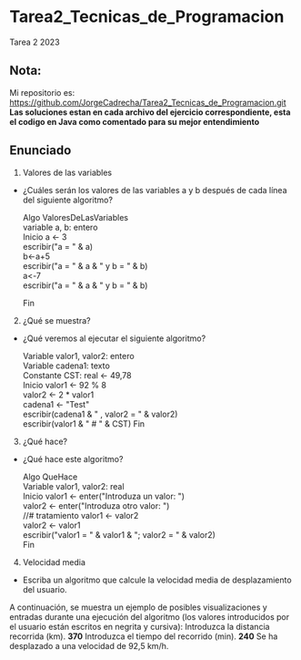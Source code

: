 # Tarea2_Tecnicas_de_Programacion
Tarea 2 2023

## Nota:
Mi repositorio es: https://github.com/JorgeCadrecha/Tarea2_Tecnicas_de_Programacion.git
**Las soluciones estan en cada archivo del ejercicio correspondiente, esta el codigo en Java como comentado para su mejor entendimiento**

## Enunciado
1. Valores de las variables
* ¿Cuáles serán los valores de las variables a y b después de cada línea del siguiente algoritmo?

  Algo ValoresDeLasVariables  
    variable a, b: entero  
  Inicio 
     a <- 3  
    escribir("a = " & a)  
    b<-a+5  
    escribir("a = " & a & " y b = " & b)  
    a<-7  
    escribir("a = " & a & " y b = " & b)  
    
  Fin 
  
2. ¿Qué se muestra?
 * ¿Qué veremos al ejecutar el siguiente algoritmo?
 
    Variable valor1, valor2: entero  
    Variable cadena1: texto  
    Constante CST: real <- 49,78  
    Inicio
      valor1 <- 92 % 8  
      valor2 <- 2 * valor1  
      cadena1 <- "Test"  
      escribir(cadena1 & " , valor2 = " & valor2)  
      escribir(valor1 & " # " & CST)
    Fin 

3. ¿Qué hace?
* ¿Qué hace este algoritmo?

    Algo QueHace   
    Variable valor1, valor2: real  
    Inicio 
      valor1 <- enter("Introduza un valor: ")  
      valor2 <- enter("Introduza otro valor: ")  
      //# tratamiento
      valor1 <- valor2  
      valor2 <- valor1  
      escribir("valor1 = " & valor1 & "; valor2 = " & valor2)  
    Fin 

4. Velocidad media
* Escriba un algoritmo que calcule la velocidad media de desplazamiento del usuario.

A continuación, se muestra un ejemplo de posibles visualizaciones y entradas durante una ejecución del algoritmo (los valores introducidos por el usuario están escritos en negrita y cursiva):
    Introduzca la distancia recorrida (km).
    **370**
    Introduzca el tiempo del recorrido (min).
    **240**
    Se ha desplazado a una velocidad de 92,5 km/h.
